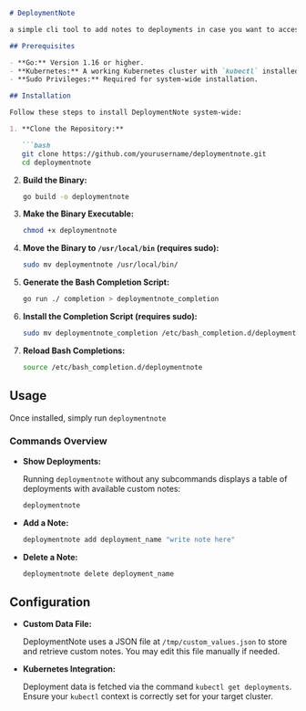 ```markdown
# DeploymentNote

a simple cli tool to add notes to deployments in case you want to access some info fast

## Prerequisites

- **Go:** Version 1.16 or higher.
- **Kubernetes:** A working Kubernetes cluster with `kubectl` installed and configured.
- **Sudo Privileges:** Required for system-wide installation.

## Installation

Follow these steps to install DeploymentNote system-wide:

1. **Clone the Repository:**

   ```bash
   git clone https://github.com/yourusername/deploymentnote.git
   cd deploymentnote
   ```

2. **Build the Binary:**

   ```bash
   go build -o deploymentnote
   ```

3. **Make the Binary Executable:**

   ```bash
   chmod +x deploymentnote
   ```

4. **Move the Binary to `/usr/local/bin` (requires sudo):**

   ```bash
   sudo mv deploymentnote /usr/local/bin/
   ```

5. **Generate the Bash Completion Script:**

   ```bash
   go run ./ completion > deploymentnote_completion
   ```

6. **Install the Completion Script (requires sudo):**

   ```bash
   sudo mv deploymentnote_completion /etc/bash_completion.d/deploymentnote
   ```

7. **Reload Bash Completions:**

   ```bash
   source /etc/bash_completion.d/deploymentnote
   ```

## Usage

Once installed, simply run `deploymentnote` 

### Commands Overview

- **Show Deployments:**

  Running `deploymentnote` without any subcommands displays a table of deployments with available custom notes:

  ```bash
  deploymentnote
  ```

- **Add a Note:**

  ```bash
  deploymentnote add deployment_name "write note here"
  ```

- **Delete a Note:**

  ```bash
  deploymentnote delete deployment_name
  ```


## Configuration

- **Custom Data File:**

  DeploymentNote uses a JSON file at `/tmp/custom_values.json` to store and retrieve custom notes. You may edit this file manually if needed.

- **Kubernetes Integration:**

  Deployment data is fetched via the command `kubectl get deployments`. Ensure your `kubectl` context is correctly set for your target cluster.
